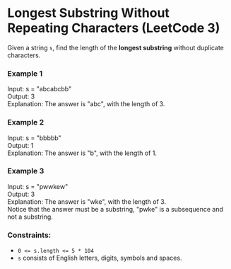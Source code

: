 # Longest Substring Without Repeating Characters (LeetCode 3)

Given a string ```s```, find the length of the **longest substring** without duplicate characters.

### Example 1

Input: s = "abcabcbb"<br>
Output: 3<br>
Explanation: The answer is "abc", with the length of 3.

### Example 2

Input: s = "bbbbb"<br>
Output: 1<br>
Explanation: The answer is "b", with the length of 1.

### Example 3


Input: s = "pwwkew"<br>
Output: 3<br>
Explanation: The answer is "wke", with the length of 3.<br>
Notice that the answer must be a substring, "pwke" is a subsequence and not a substring.

### Constraints:

- ```0 <= s.length <= 5 * 104```
- ```s``` consists of English letters, digits, symbols and spaces.